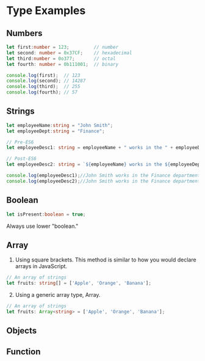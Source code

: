 # Type Examples

## Numbers

```ts
let first:number = 123;         // number 
let second: number = 0x37CF;    // hexadecimal
let third:number = 0o377;       // octal
let fourth: number = 0b111001;  // binary  

console.log(first);  // 123 
console.log(second); // 14287
console.log(third);  // 255
console.log(fourth); // 57 
```

## Strings

```ts
let employeeName:string = "John Smith"; 
let employeeDept:string = "Finance"; 

// Pre-ES6 
let employeeDesc1: string = employeeName + " works in the " + employeeDept + " department."; 

// Post-ES6 
let employeeDesc2: string = `${employeeName} works in the ${employeeDept} department.`; 

console.log(employeeDesc1);//John Smith works in the Finance department. 
console.log(employeeDesc2);//John Smith works in the Finance department. 
```

## Boolean

```ts
let isPresent:boolean = true;
```

Always use lower "boolean."

## Array

1. Using square brackets. This method is similar to how you would declare arrays in JavaScript.

```ts
// An array of strings
let fruits: string[] = ['Apple', 'Orange', 'Banana'];
```

2. Using a generic array type, Array<elementType>.

```ts
// An array of strings
let fruits: Array<string> = ['Apple', 'Orange', 'Banana'];
```

## Objects

## Function